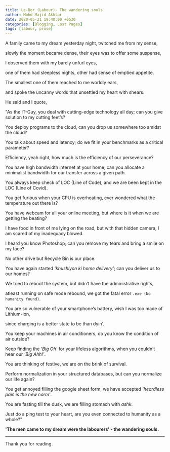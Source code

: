 ```yaml
---
title: Le-Bor (Labour)- The wandering souls
author: Mohd Majid Akhtar
date: 2020-05-21 19:40:00 +0530
categories: [Blogging, Lost Pages]
tags: [labour, prose]
---
```


A family came to my dream yesterday night, twitched me from my sense,

slowly the moment became dense, their eyes was to offer some suspense,

I observed them with my barely unfurl eyes,

one of them had sleepless nights, other had sense of emptied appetite.

The smallest one of them reached to me worldly ears, 

and spoke the uncanny words that unsettled my heart with shears.

He said and I quote,

"As the IT-Guy, you deal with cutting-edge technology all day; can you give solution to my cutting feet’s?

You deploy programs to the cloud, can you drop us somewhere too amidst the cloud? 

You talk about speed and latency; do we fit in your benchmarks as a critical parameter?

Efficiency, yeah right, how much is the efficiency of our perseverance?

You have high bandwidth internet at your home, can you allocate a minimalist bandwidth for our transfer across a given path.

You always keep check of LOC (Line of Code), and we are been kept in the LOC (Line of Covid).

You get furious when your CPU is overheating, ever wondered what the temperature out there is?

You have webcam for all your online meeting, but where is it when we are getting the beating?

I have food in front of me lying on the road, but with that hidden camera, I am scared of my inadequacy blowed.

I heard you know Photoshop; can you remove my tears and bring a smile on my face?

No other drive but Recycle Bin is our place. 

You have again started *‘khushiyon ki home delivery’*; can you deliver us to our homes?

We tried to reboot the system, but didn’t have the administrative rights,

atleast running on safe mode rebound, we got the fatal error `.exe (No humanity found)`.

You are so vulnerable of your smartphone’s battery, wish I was too made of Lithium-ion,

since charging is a better state to be than dyin'.

You keep your machines in air conditioners, do you know the condition of air outside?

Keep finding the *‘Big Oh’* for your lifeless algorithms, when you couldn’t hear our *‘Big Ahh!’*.

You are thinking of festive, we are on the brink of survival.

Perform normalization in your structured databases, but can you normalize our life again?

You get annoyed filling the google sheet form, we have accepted *'heardless pain is the new norm'*.

You are fasting till the dusk, we are filling stomach with *ashk*.

Just do a ping test to your heart, are you even connected to humanity as a whole?"

**'The men came to my dream were the labourers' - the wandering souls.**

***

Thank you for reading.
